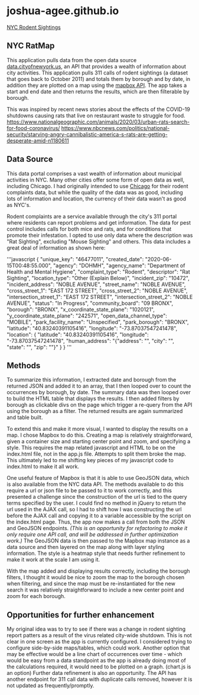 # joshua-agee.github.io

[NYC Rodent Sightings](https://joshua-agee.github.io/ratMap/)

## NYC RatMap
This application pulls data from the open data source [data.cityofnewyork.us](https://data.cityofnewyork.us/), an API that provides a wealth of information about city activities.  This application pulls 311 calls of rodent sightings (a dataset that goes back to October 2011) and totals them by borough and by date, in addition they are plotted on a map using the [mapbox API](https://www.mapbox.com/).  The app takes a start and end date and then returns the results, which are then filterable by borough.  

This was inspired by recent news stories about the effects of the COVID-19 shutdowns causing rats that live on restaurant waste to struggle for food.  
https://www.nationalgeographic.com/animals/2020/03/urban-rats-search-for-food-coronavirus/
https://www.nbcnews.com/politics/national-security/starving-angry-cannibalistic-america-s-rats-are-getting-desperate-amid-n1180611

## Data Source
This data portal comprises a vast wealth of information about municipal activities in NYC.  Many other cities offer some form of open data as well, including Chicago.  I had originally intended to use [Chicago](https://data.cityofchicago.org) for their rodent complaints data, but while the quality of the data was as good, including lots of information and location, the currency of their data wasn't as good as NYC's.  

Rodent complaints are a service available through the city's 311 portal where residents can report problems and get information.  The data for pest control includes calls for both mice and rats, and for conditions that promote their infestation.  I opted to use only data where the description was "Rat Sighting", excluding "Mouse Sighting" and others.  This data includes a great deal of information as shown here:

'''javascript
{
    "unique_key": "46477011",
    "created_date": "2020-06-15T00:48:55.000",
    "agency": "DOHMH",
    "agency_name": "Department of Health and Mental Hygiene",
    "complaint_type": "Rodent",
    "descriptor": "Rat Sighting",
    "location_type": "Other (Explain Below)",
    "incident_zip": "10472",
    "incident_address": "NOBLE AVENUE",
    "street_name": "NOBLE AVENUE",
    "cross_street_1": "EAST  172 STREET",
    "cross_street_2": "NOBLE AVENUE",
    "intersection_street_1": "EAST  172 STREET",
    "intersection_street_2": "NOBLE AVENUE",
    "status": "In Progress",
    "community_board": "09 BRONX",
    "borough": "BRONX",
    "x_coordinate_state_plane": "1020121",
    "y_coordinate_state_plane": "242571",
    "open_data_channel_type": "MOBILE",
    "park_facility_name": "Unspecified",
    "park_borough": "BRONX",
    "latitude": "40.83240391105416",
    "longitude": "-73.87037547241478",
    "location": {
      "latitude": "40.83240391105416",
      "longitude": "-73.87037547241478",
      "human_address": "{\"address\": \"\", \"city\": \"\", \"state\": \"\", \"zip\": \"\"}"
    }
  }
'''

## Methods
To summarize this information, I extracted date and borough from the returned JSON and added it to an array, that I then looped over to count the occurrences by borough, by date.  The summary data was then looped over to build the HTML table that displays the results.  I then added filters by borough as clickable divs on the page which trigger a re-query from the API using the borough as a filter. The returned results are again summarized and table built.

To extend this and make it more visual, I wanted to display the results on a map.  I chose Mapbox to do this.  Creating a map is relatively straightforward, given a container size and starting center point and zoom, and specifying a style.  This requires the map related javascript and HTML to be on the index.html file, not in the app.js file.  Attempts to split them broke the map. This ultimately led to me shifting key pieces of my javascript code to index.html to make it all work.  

One useful feature of Mapbox is that it is able to use GeoJSON data, which is also available from the NYC data API. The methods available to do this require a url or json file to be passed to it to work correctly, and this presented a challenge since the construction of the url is tied to the query terms specified by the user.  I could find no method in jQuery to return the url used in the AJAX call, so I had to shift how I was constructing the url before the AJAX call and copying it to a variable accessible by the script on the index.html page. Thus, the app now makes a call from both the JSON and GeoJSON endpoints.  *(This is an opportunity for refactoring to make it only require one API call, and will be addressed in further optimization work.)*  The GeoJSON data is then passed to the Mapbox map instance as a data source and then layered on the map along with layer styling information.  The style is a heatmap style that needs further refinement to make it work at the scale I am using it.  

With the map added and displaying results correctly, including the borough filters, I thought it would be nice to zoom the map to the borough chosen when filtering, and since the map must be re-instantiated for the new search it was relatively straightforward to include a new center point and zoom for each borough.  

## Opportunities for further enhancement
My original idea was to try to see if there was a change in rodent sighting report patters as a result of the virus related city-wide shutdown.  This is not clear in one screen as the app is currently configured.  I considered trying to configure side-by-side maps/tables, which could work.  Another option that may be effective would be a line chart of occurrences over time - which would be easy from a data standpoint as the app is already doing most of the calculations required, it would need to be plotted on a graph. (chart.js is an option)   Further data refinement is also an opportunity.  The API has another endpoint for 311 call data with duplicate calls removed, however it is not updated as frequently/promptly. 